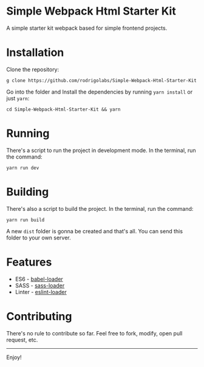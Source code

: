 # Simple Webpack Html Starter Kit

A simple starter kit webpack based for simple frontend projects.

# Installation

Clone the repository:

```
g clone https://github.com/rodrigolabs/Simple-Webpack-Html-Starter-Kit
```

Go into the folder and Install the dependencies by running `yarn install` or just `yarn`:

```
cd Simple-Webpack-Html-Starter-Kit && yarn
```

# Running

There's a script to run the project in development mode. In the terminal, run the command:

```
yarn run dev
```

# Building

There's also a script to build the project. In the terminal, run the command:

```
yarn run build
```

A new `dist` folder is gonna be created and that's all. You can send this folder to your own server.

# Features

* ES6 - [babel-loader](https://github.com/babel/babel-loader)
* SASS - [sass-loader](https://github.com/jtangelder/sass-loader)
* Linter - [eslint-loader](https://github.com/MoOx/eslint-loader)

# Contributing

There's no rule to contribute so far. Feel free to fork, modify, open pull request, etc.
___

Enjoy!